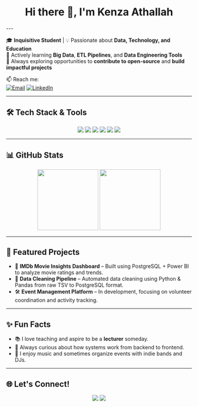 <h1 align="center">Hi there 👋, I'm Kenza Athallah</h1>
---

🎓 **Inquisitive Student** | 💡 Passionate about **Data, Technology, and Education**  
🌱 Actively learning **Big Data**, **ETL Pipelines**, and **Data Engineering Tools**  
🚀 Always exploring opportunities to **contribute to open-source** and **build impactful projects**

📫 Reach me:  
[![Email](https://img.shields.io/badge/-kenzaathallah.wijaya@gmail.com-D14836?style=flat-square&logo=Gmail&logoColor=white)](mailto:kenzaathallah.wijaya@gmail.com)
[![LinkedIn](https://img.shields.io/badge/-Kenza%20Athallah-blue?style=flat-square&logo=Linkedin&logoColor=white&link=https://linkedin.com/in/kenzaathallah/)](https://www.linkedin.com/in/kenzaathallah/)

---

## 🛠️ Tech Stack & Tools

<p align="center">
  <img src="https://img.shields.io/badge/-Python-000?style=flat&logo=python&logoColor=yellow" />
  <img src="https://img.shields.io/badge/-SQL-000?style=flat&logo=postgresql&logoColor=white" />
  <img src="https://img.shields.io/badge/-Power%20BI-000?style=flat&logo=powerbi&logoColor=yellow" />
  <img src="https://img.shields.io/badge/-Git-000?style=flat&logo=git&logoColor=orange" />
  <img src="https://img.shields.io/badge/-Google%20Colab-000?style=flat&logo=googlecolab&logoColor=orange" />
  <img src="https://img.shields.io/badge/-VS%20Code-000?style=flat&logo=visualstudiocode&logoColor=blue" />
</p>

---

## 📊 GitHub Stats

<p align="center">
  <img src="https://github-readme-stats.vercel.app/api?username=kenzaathallah&show_icons=true&theme=tokyonight" height="165">
  <img src="https://github-readme-streak-stats.herokuapp.com/?user=kenzaathallah&theme=tokyonight" height="165">
</p>

---

## 📌 Featured Projects

- 🎯 **IMDb Movie Insights Dashboard** – Built using PostgreSQL + Power BI to analyze movie ratings and trends.
- 🧹 **Data Cleaning Pipeline** – Automated data cleaning using Python & Pandas from raw TSV to PostgreSQL format.
- 🛠️ **Event Management Platform** – In development, focusing on volunteer coordination and activity tracking.

---

## ✨ Fun Facts

- 📚 I love teaching and aspire to be a **lecturer** someday.
- 🧩 Always curious about how systems work from backend to frontend.
- 🎵 I enjoy music and sometimes organize events with indie bands and DJs.

---

## 🌐 Let's Connect!

<p align="center">
  <a href="mailto:kenzaathallah.wijaya@gmail.com"><img src="https://img.shields.io/badge/-Email-D14836?style=for-the-badge&logo=gmail&logoColor=white"></a>
  <a href="https://linkedin.com/in/kenzaathallah"><img src="https://img.shields.io/badge/-LinkedIn-0077B5?style=for-the-badge&logo=linkedin&logoColor=white"></a>
</p>
